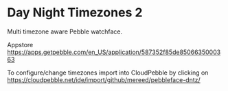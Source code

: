 # Day Night Timezones 2

Multi timezone aware Pebble watchface.

Appstore https://apps.getpebble.com/en_US/application/587352f85de8506635000363

To configure/change timezones import into CloudPebble by clicking on https://cloudpebble.net/ide/import/github/mereed/pebbleface-dntz/
